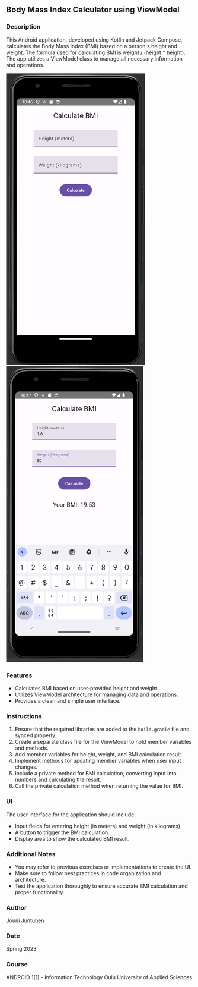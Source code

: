 ## Body Mass Index Calculator using ViewModel

### Description
This Android application, developed using Kotlin and Jetpack Compose, calculates the Body Mass Index (BMI) based on a person's height and weight. The formula used for calculating BMI is weight / (height * height). The app utilizes a ViewModel class to manage all necessary information and operations.


![Screenshot](ScreenshotBMIViewModel1.png)
![Screenshot](ScreenshotBMIViewModel2.png)

### Features
- Calculates BMI based on user-provided height and weight.
- Utilizes ViewModel architecture for managing data and operations.
- Provides a clean and simple user interface.

### Instructions
1. Ensure that the required libraries are added to the `build.gradle` file and synced properly.
2. Create a separate class file for the ViewModel to hold member variables and methods.
3. Add member variables for height, weight, and BMI calculation result.
4. Implement methods for updating member variables when user input changes.
5. Include a private method for BMI calculation, converting input into numbers and calculating the result.
6. Call the private calculation method when returning the value for BMI.

### UI
The user interface for the application should include:
- Input fields for entering height (in meters) and weight (in kilograms).
- A button to trigger the BMI calculation.
- Display area to show the calculated BMI result.

### Additional Notes
- You may refer to previous exercises or implementations to create the UI.
- Make sure to follow best practices in code organization and architecture.
- Test the application thoroughly to ensure accurate BMI calculation and proper functionality.

### Author
Jouni Juntunen

### Date
Spring 2023

### Course
ANDROID 1(1) - Information Technology
Oulu University of Applied Sciences
